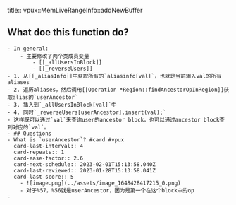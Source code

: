 title:: vpux::MemLiveRangeInfo::addNewBuffer

## What doe this function do?
	- In general:
		- 主要修改了两个类成员变量
			- [[_allUsersInBlock]]
			- [[_reverseUsers]]
	- 1. 从[[_aliasInfo]]中获取所有的`aliasinfo[val]`，也就是当前输入val的所有aliases
	- 2. 遍历aliases，然后调用[[Operation *Region::findAncestorOpInRegion]]获取alias的`userAncestor`
	- 3. 插入到`_allUsersInBlock[val]`中
	- 4. 同时`_reverseUsers[userAncestor].insert(val);`
	- 这样既可以通过`val`来查询user的ancestor block，也可以通过ancestor block查到对应的`val`。
	- ## Questions
	- What is `userAncestor`? #card #vpux
	  card-last-interval:: 4
	  card-repeats:: 1
	  card-ease-factor:: 2.6
	  card-next-schedule:: 2023-02-01T15:13:58.040Z
	  card-last-reviewed:: 2023-01-28T15:13:58.041Z
	  card-last-score:: 5
		- ![image.png](../assets/image_1648428417215_0.png)
		- 对于%57，%56就是userAncestor，因为是第一个在这个block中的op
	-